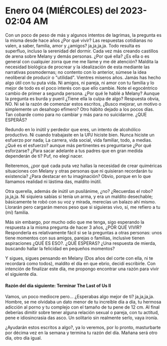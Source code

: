 # Enero 04 (MIÉRCOLES) del 2023- 02:04 AM

Con un poco de peso de más y algunos intentos de lagrimas, la pregunta es la misma desde hace años ¿Por qué vivir? Las respuestas cotidianas no valen, a saber, familia, amor y ¿amigos? ja,ja,ja,ja. Todo resulta es superfluo, incluso la serenidad del dormir. Cada vez más creando castillos de arena sobre Melany y demás personas. ¿Por qué ella? ¿Es ella o es general con cualquier zorra que me me llame y me dé atención? Maldita la necesidad biológica de procrear y la idealización de esta mediante las narrativas posmodernas; no contento con lo anterior, súmese la idea neoliberal de producir o "utilidad". Vientres miseros años. Jamás has hecho algo útil con tu puta vida. Ni amigos, ni pareja, ni amor con tu familia y lo mejor de todo es el poco interés con que ello cambie. Note el egocéntrico cambio de primer a segunda persona. ¿Por qué le hablé a Melany? Aunque la pregunta es burda y pueril ¿Tiene ella la culpa de algo? Respuesta obvia, NO.  Ni sé la razón de comenzar estos escritos, ¿Busco mejorar, un motivo o simplemente un desahogo efímero? Otro hábito dejado a los pocos días. Tan cobarde como para no cambiar y más para no suicidarme. ¿QUE ESPERÁS?



Redundo en lo inútil y perdedor que eres, un intento de alcohólico productivo. Ni cuando trabajaste en la UPJ hiciste bien. Nunca hiciste un esfuerzo por nada; La carrera,  vida social, vida familiar, todo, a medias.  ¿Qué es el esfuerzo? aunque más pertinentes es preguntarse ¿Por qué esforzarse? ¿Para sacar adelante a tus padres que en gran medida dependerán de ti? Puf, no elegí nacer. 



Reiteremos, ¿por qué cada puta vez hallas la necesidad de crear quiméricas situaciones con Melany y otras personas que ni quisieran recordarán tu existencia? ¿Para destacar en tu imaginación? Obvio, porque en lo que llamamos realidad ni lástima das, maldito inútil. 



Otra querella, además de inútil un pusilánime, ¿no? ¿Recuerdas el robo? ja,ja,ja. Ni siquiera sabías si tenía un arma, y era un maldito desechable; básicamente te robó con su voz y mirada, merecías un balazo ahí mismo. Llorarán pero cargarán menos peso que si siguieras vivo, sí, me refiero a tu (mí) familia. 



Más sin embargo, por mucho odio que me tenga, sigo esperando la respuesta a la misma pregunta de hacer 3 años, ¿POR QUÉ VIVIR? Responderla es relativamente fácil si se la preguntas a otras personas: unos tiene momentos con sus amigos, parejas o familias, inclusive tienen aspiraciones ¿QUÉ ES ESO?. ¿QUÉ ESPERAS? ¿Una respuesta de mierda, buscando hallar la felicidad en pequeños momentos? 

Y sigues, sigues pensando en Melany (Dos años del corte con ella, ni te recordará como todos), maldito el día en que ebrio, decidí escribirle. Con intención de finalizar este día, me propongo encontrar una razón para vivir el siguiente día. 

#### Razón del día siguiente: Terminar The Last of Us II

Vamos, un poco mediocre pero... ¿Esperabas algo mejor de ti? ja,ja,ja,ja.  Hombre, se me olvidaba un dato menor de tu increíble día a día, tu hermosa adicción al porno y tu complejo con el tamaño de tu pene de 12 cm. Al final deberías  dimitir sobre tener alguna relación sexual  o pareja, con tu actitud, pene e idiosincrasia  das asco. Un solitario sin realmente serlo, vaya ironía. 

¿Ayudarán estos escritos a algo?, ya lo veremos, por lo pronto, masturbarte por décima vez  en la semana y termina tu razón del día. Mañana será otro día, otro día igual. 







